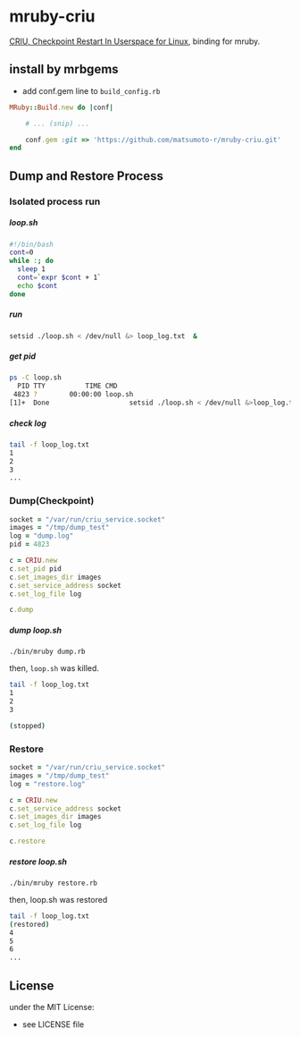 # mruby-criu
[CRIU, Checkpoint Restart In Userspace for Linux](http://criu.org/Main_Page), binding for mruby.
## install by mrbgems 
- add conf.gem line to `build_config.rb` 

```ruby
MRuby::Build.new do |conf|

    # ... (snip) ...

    conf.gem :git => 'https://github.com/matsumoto-r/mruby-criu.git'
end
```
## Dump and Restore Process
### Isolated process run
##### loop.sh
```bash
#!/bin/bash
cont=0
while :; do
  sleep 1
  cont=`expr $cont + 1`
  echo $cont
done
```
##### run
```bash
setsid ./loop.sh < /dev/null &> loop_log.txt  &
```
##### get pid
```bash
ps -C loop.sh
  PID TTY          TIME CMD
 4823 ?        00:00:00 loop.sh
[1]+  Done                    setsid ./loop.sh < /dev/null &>loop_log.txt
```
##### check log
```bash
tail -f loop_log.txt
1
2
3
...
```
### Dump(Checkpoint)
```ruby
socket = "/var/run/criu_service.socket"
images = "/tmp/dump_test"
log = "dump.log"
pid = 4823

c = CRIU.new
c.set_pid pid
c.set_images_dir images
c.set_service_address socket
c.set_log_file log

c.dump
```
##### dump loop.sh 
```
./bin/mruby dump.rb
```
then, ``loop.sh`` was killed.
```bash
tail -f loop_log.txt
1
2
3

(stopped)
```
### Restore
```ruby
socket = "/var/run/criu_service.socket"
images = "/tmp/dump_test"
log = "restore.log"

c = CRIU.new
c.set_service_address socket
c.set_images_dir images
c.set_log_file log

c.restore
```
##### restore loop.sh
```
./bin/mruby restore.rb
```
then, loop.sh was restored
```bash
tail -f loop_log.txt
(restored)
4
5
6
...
```
## License
under the MIT License:
- see LICENSE file

